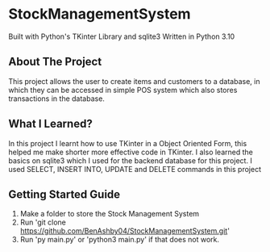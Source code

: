 # StockManagementSystem
Built with Python's TKinter Library and sqlite3
Written in Python 3.10

## About The Project
This project allows the user to create items and customers to a database, in which they can be accessed in simple POS system which also stores transactions in the database.


## What I Learned?
In this project I learnt how to use TKinter in a Object Oriented Form, this helped me make shorter more effective code in TKinter.
I also learned the basics on sqlite3 which I used for the backend database for this project. I used SELECT, INSERT INTO, UPDATE and DELETE commands in this project

## Getting Started Guide
1. Make a folder to store the Stock Management System
2. Run 'git clone https://github.com/BenAshby04/StockManagementSystem.git'
3. Run 'py main.py' or 'python3 main.py' if that does not work.
